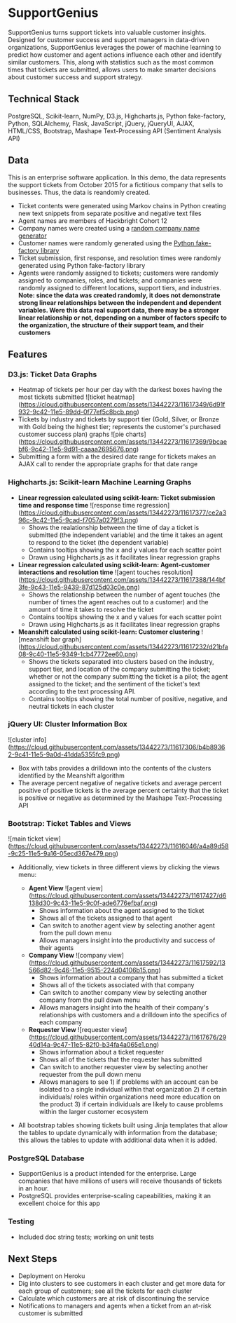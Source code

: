 # SupportGenius

SupportGenius turns support tickets into valuable customer insights. Designed for customer success and support managers in data-driven organizations, SupportGenius leverages the power of machine learning to predict how customer and agent actions influence each other and identify similar customers. This, along with statistics such as the most common times that tickets are submitted, allows users to make smarter decisions about customer success and support strategy.  

## Technical Stack
PostgreSQL, Scikit-learn, NumPy, D3.js, Highcharts.js, Python fake-factory, Python, SQLAlchemy, Flask, JavaScript, jQuery, jQueryUI, AJAX, HTML/CSS, Bootstrap, Mashape Text-Processing API (Sentiment Analysis API)
 
## Data
This is an enterprise software application. In this demo, the data represents the support tickets from October 2015 for a fictitious company that sells to businesses. Thus, the data is reandomly created.
- Ticket contents were generated using Markov chains in Python creating new text snippets from separate positive and negative text files
- Agent names are members of Hackbright Cohort 12
- Company names were created using a [random company name generator](http://online-generator.com/name-generator/company-name-generator.php)
- Customer names were randomly generated using the [Python fake-factory library](https://pypi.python.org/pypi/fake-factory)
- Ticket submission, first response, and resolution times were randomly generated using Python fake-factory library 
- Agents were randomly assigned to tickets; customers were randomly assigned to companies, roles, and tickets; and companies were randomly assigned to different locations, support tiers, and industries. 
**Note: since the data was created randomly, it does not demonstrate strong linear relationships between the independent and dependent variables. Were this data real support data, there may be a stronger linear relationship or not, depending on a number of factors specifc to the organization, the structure of their support team, and their customers**


## Features
### D3.js: Ticket Data Graphs
- Heatmap of tickets per hour per day with the darkest boxes having the most tickets submitted
![ticket heatmap]
(https://cloud.githubusercontent.com/assets/13442273/11617349/6d91f932-9c42-11e5-89dd-0f77ef5c8bcb.png)
- Tickets by industry and tickets by support tier (Gold, Silver, or Bronze with Gold being the highest tier; represents the customer's purchased customer success plan) graphs 
![pie charts]
(https://cloud.githubusercontent.com/assets/13442273/11617369/9bcaebf6-9c42-11e5-9d91-caaaa2695676.png)
- Submitting a form with a the desired date range for tickets makes an AJAX call to render the appropriate graphs for that date range

### Highcharts.js: Scikit-learn Machine Learning Graphs
-  **Linear regression calculated using scikit-learn: Ticket submission time and response time**
![response time regression]
(https://cloud.githubusercontent.com/assets/13442273/11617377/ce2a396c-9c42-11e5-9cad-f7057a0279f3.png)
    * Shows the realationship between the time of day a ticket is submitted (the independent variable) and the time it takes an agent to respond to the ticket (the dependent variable)
    * Contains tooltips showing the x and y values for each scatter point
    * Drawn using Highcharts.js as it facilitates linear regression graphs
- **Linear regression calculated using scikit-learn: Agent-customer interactions and resolution time**
![agent touches resolution]
(https://cloud.githubusercontent.com/assets/13442273/11617388/144bf3fe-9c43-11e5-9439-87d125d03c0e.png)
    * Shows the relationship between the number of agent touches (the number of times the agent reaches out to a customer) and the amount of time it takes to resolve the ticket
    * Contains tooltips showing the x and y values for each scatter point
    * Drawn using Highcharts.js as it facilitates linear regression graphs
- **Meanshift calculated using scikit-learn: Customer clustering**
![meanshift bar graph]
(https://cloud.githubusercontent.com/assets/13442273/11617232/d21bfa08-9c40-11e5-9349-1cb47772ee60.png)
    * Shows the tickets separated into clusters based on the industry, support tier, and location of the company submitting the ticket; whether or not the company submitting the ticket is a pilot; the agent assigned to the ticket; and the sentiment of the ticket's text according to the text processing API.
    * Contains tooltips showing the total number of positive, negative, and neutral tickets in each cluster

### jQuery UI: Cluster Information Box
![cluster info]
(https://cloud.githubusercontent.com/assets/13442273/11617306/b4b89362-9c41-11e5-9a0d-41dda5355fc9.png)
- Box with tabs provides a drilldown into the contents of the clusters identified by the Meanshift algorithm
- The average percent negative of negative tickets and average percent positive of positive tickets is the average percent certainty that the ticket is positive or negative as determined by the Mashape Text-Processing API

### Bootstrap: Ticket Tables and Views
![main ticket view]
(https://cloud.githubusercontent.com/assets/13442273/11616046/a4a89d58-9c25-11e5-9a16-05ecd367e479.png)
- Additionally, view tickets in three different views by clicking the views menu:
    * **Agent View**
    ![agent view]
    (https://cloud.githubusercontent.com/assets/13442273/11617427/d6138d30-9c43-11e5-9c0f-ade6776efbaf.png)
        * Shows information about the agent assigned to the ticket
        * Shows all of the tickets assigned to that agent 
        * Can switch to another agent view by selecting another agent from the pull down menu
        * Allows managers insight into the productivity and success of their agents
    * **Company View**
    ![company view]
    (https://cloud.githubusercontent.com/assets/13442273/11617592/13566d82-9c46-11e5-9515-224d04106b15.png)
        * Shows information about a company that has submitted a ticket 
        * Shows all of the tickets associated with that company
        * Can switch to another company view by selecting another company from the pull down menu
        * Allows managers insight into the health of their company's relationships with customers and a drilldown into the specifics of each company
    * **Requester View**
    ![requester view]
    (https://cloud.githubusercontent.com/assets/13442273/11617676/2940d14a-9c47-11e5-82f0-b34fa4a065e1.png)
        * Shows information about a ticket requester
        * Shows all of the tickets that the requester has submitted
        * Can switch to another requester view by selecting another requester from the pull down menu
        * Allows managers to see 1) if problems with an account can be isolated to a single individual within that organization 2) if certain individuals/ roles within organizations need more education on the product 3) if certain individuals are likely to cause problems within the larger customer ecosystem
    
- All bootstrap tables showing tickets built using Jinja templates that allow the tables to update dynamically with information from the database; this allows the tables to update with additional data when it is added. 

### PostgreSQL Database
- SupportGenius is a product intended for the enterprise. Large companies that have millions of users will receive thousands of tickets in an hour. 
- PostgreSQL provides enterprise-scaling capeabilities, making it an excellent choice for this app

### Testing
- Included doc string tests; working on unit tests

## Next Steps
- Deployment on Heroku
- Dig into clusters to see customers in each cluster and get more data for each group of customers; see all the tickets for each cluster
- Calculate which customers are at risk of discontinuing the service
- Notifications to managers and agents when a ticket from an at-risk customer is submitted

